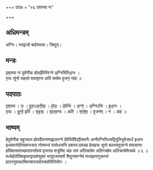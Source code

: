 +++
title = "०६ दशस्या नः"

+++
## अधिमन्त्रम्
अग्निः। भरद्वाजो बार्हस्पत्यः। त्रिष्टुप्।

## मन्त्रः
द॒श॒स्या नः॑ पुर्वणीक होतर्दे॒वेभि॑रग्ने अ॒ग्निभि॑रिधा॒नः ।  
रा॒यः सू॑नो सहसो वावसा॒ना अति॑ स्रसेम वृ॒जनं॒ नांहः॑ ॥

## पदपाठः
द॒श॒स्य । नः॒ । पु॒रु॒ऽअ॒नी॒क॒ । हो॒तः॒ । दे॒वेभिः॑ । अ॒ग्ने॒ । अ॒ग्निऽभिः॑ । इ॒धा॒नः ।  
रा॒यः । सू॒नो॒ इति॑ । स॒ह॒सः॒ । व॒व॒सा॒नाः । अति॑ । स्र॒से॒म॒ । वृ॒जन॑म् । न । अंहः॑ ॥

## भाष्यम्
हेपुर्वणीक बहुज्वाल होतर्देवानामाह्वातरग्ने देवेभिर्देवैर्द्योतमानैः अन्यैरग्निभिःत्वद्विभूतिभूतैःसार्धं इधानः इध्यमानोदीप्यमानःसन् नोस्मभ्यं रायोधनानि दशस्य प्रयच्छ हेसहसः सूनो बलस्यपुत्राग्ने वावसानाः हविषात्वामाच्छादयन्तोवयं वृजनन्न शत्रुमिव अंहः पापं अतिस्रसेम अतिगच्छेम अतिक्रामेमेत्यर्थः ॥ ६ ॥मध्येहोतेतिषळृचन्द्वादशंसूक्तं भरद्वाजस्यार्षं त्रैष्टुभमाग्नेयं मध्यइत्यनुक्रान्तं प्रातरनुवाकाश्विनशस्त्रयोरुक्तोविनियोगः ।